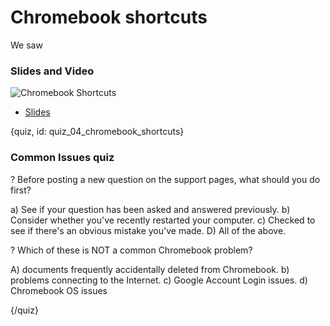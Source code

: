 # Chromebook shortcuts


We saw 


### Slides and Video

![Chromebook Shortcuts]()

* [Slides](https://docs.google.com/presentation/d/1pAzLCi3qGonAlUi2uKTzSe5eIxgNPUjvOs8IQVNIRC8/edit?usp=sharing)


{quiz, id: quiz_04_chromebook_shortcuts}

### Common Issues quiz

? Before posting a new question on the support pages, what should you do first?

a) See if your question has been asked and answered previously.
b) Consider whether you've recently restarted your computer.
c) Checked to see if there's an obvious mistake you've made.
D) All of the above.

? Which of these is NOT a common Chromebook problem?

A) documents frequently accidentally deleted from Chromebook.
b) problems connecting to the Internet.
c) Google Account Login issues.
d) Chromebook OS issues


{/quiz}

